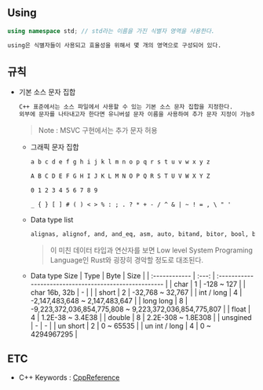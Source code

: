## Using
```cpp
using namespace std; // std라는 이름을 가진 식별자 영역을 사용한다.
```
```txt
using은 식별자들이 사용되고 효율성을 위해서 몇 개의 영역으로 구성되어 있다.
```

## 규칙
* 기본 소스 문자 집합
  ```txt
  C++ 표준에서는 소스 파일에서 사용할 수 있는 기본 소스 문자 집합을 지정한다.  
  외부에 문자를 나타내고자 한다면 유니버설 문자 이름을 사용하여 추가 문자 지정이 가능하다.  
  ```
  > Note : MSVC 구현에서는 추가 문자 허용
  * 그래픽 문자 집합
    ```txt
    a b c d e f g h i j k l m n o p q r s t u v w x y z

    A B C D E F G H I J K L M N O P Q R S T U V W X Y Z

    0 1 2 3 4 5 6 7 8 9

    _ { } [ ] # ( ) < > % : ; . ? * + - / ^ & | ~ ! = , \ " '
    ```

  * Data type list
    ```txt
    alignas, alignof, and, and_eq, asm, auto, bitand, bitor, bool, break, case, catch, char, char16_t, char32_t, class, compl, const, constexpr, const_cast, continue, decltype, default, delete, do, double, dynamic_cast, else, enum, explicit, export, extern, false, float, for, friend, goto, if, inline, int, long, mutable, namespace, new, noexcept, not, not_eq, nullptr, operator, or, or_eq, private, protected, public, register, reinterpret_cast, return, short, signed, sizeof, static, static_assert, static_cast, struct, switch, template, this, thread_local, throw, true, try, typedef, typeid, typename, union, unsigned, using, virtual, void, volatile, wchar_t, while, xor, xor_eq
    ```
    > 이 미친 데이터 타입과 연산자를 보면 Low level System Programing Language인 Rust와 굉장히 경악할 정도로 대조된다.

  * Data type Size
    | Type          | Byte  | Size                                                   |
    | :------------ | :---: | :----------------------------------------------------- |
    | char          |   1   | -128 ~ 127                                             |
    | char 16b, 32b |   -   |                                                        |
    | short         |   2   | -32,768 ~ 32,767                                       |
    | int / long    |   4   | -2,147,483,648 ~ 2,147,483,647                         |
    | long long     |   8   | -9,223,372,036,854,775,808 ~ 9,223,372,036,854,775,807 |
    | float         |   4   | 1.2E-38 ~ 3.4E38                                       |
    | double        |   8   | 2.2E-308 ~ 1.8E308                                     |
    | unsgined      |   -   | -                                                      |
    | un short      |   2   | 0 ~ 65535                                              |
    | un int / long |   4   | 0 ~ 4294967295                                         |

## ETC
* C++ Keywords : [CppReference](https://en.cppreference.com/w/cpp/keyword)